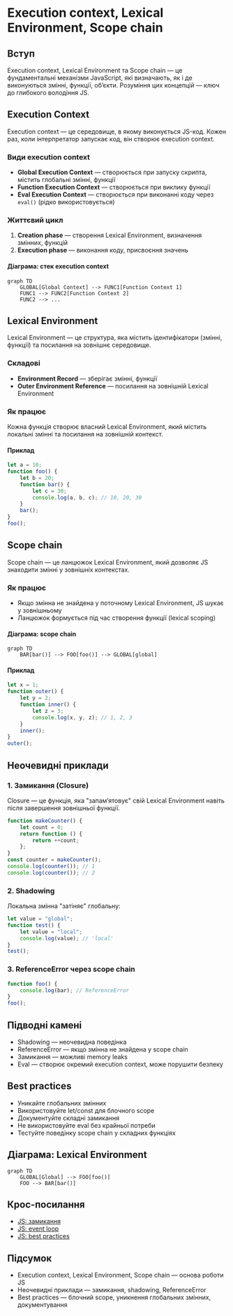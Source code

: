 # Execution context, Lexical Environment, Scope chain

## Вступ

Execution context, Lexical Environment та Scope chain — це фундаментальні механізми JavaScript, які визначають, як і де виконуються змінні, функції, об’єкти. Розуміння цих концепцій — ключ до глибокого володіння JS.

## Execution Context

Execution context — це середовище, в якому виконується JS-код. Кожен раз, коли інтерпретатор запускає код, він створює execution context.

### Види execution context

-   **Global Execution Context** — створюється при запуску скрипта, містить глобальні змінні, функції
-   **Function Execution Context** — створюється при виклику функції
-   **Eval Execution Context** — створюється при виконанні коду через `eval()` (рідко використовується)

### Життєвий цикл

1. **Creation phase** — створення Lexical Environment, визначення змінних, функцій
2. **Execution phase** — виконання коду, присвоєння значень

#### Діаграма: стек execution context

```mermaid
graph TD
    GLOBAL[Global Context] --> FUNC1[Function Context 1]
    FUNC1 --> FUNC2[Function Context 2]
    FUNC2 --> ...
```

## Lexical Environment

Lexical Environment — це структура, яка містить ідентифікатори (змінні, функції) та посилання на зовнішнє середовище.

### Складові

-   **Environment Record** — зберігає змінні, функції
-   **Outer Environment Reference** — посилання на зовнішній Lexical Environment

### Як працює

Кожна функція створює власний Lexical Environment, який містить локальні змінні та посилання на зовнішній контекст.

#### Приклад

```js
let a = 10;
function foo() {
    let b = 20;
    function bar() {
        let c = 30;
        console.log(a, b, c); // 10, 20, 30
    }
    bar();
}
foo();
```

## Scope chain

Scope chain — це ланцюжок Lexical Environment, який дозволяє JS знаходити змінні у зовнішніх контекстах.

### Як працює

-   Якщо змінна не знайдена у поточному Lexical Environment, JS шукає у зовнішньому
-   Ланцюжок формується під час створення функції (lexical scoping)

#### Діаграма: scope chain

```mermaid
graph TD
    BAR[bar()] --> FOO[foo()] --> GLOBAL[global]
```

#### Приклад

```js
let x = 1;
function outer() {
    let y = 2;
    function inner() {
        let z = 3;
        console.log(x, y, z); // 1, 2, 3
    }
    inner();
}
outer();
```

## Неочевидні приклади

### 1. Замикання (Closure)

Closure — це функція, яка "запам’ятовує" свій Lexical Environment навіть після завершення зовнішньої функції.

```js
function makeCounter() {
    let count = 0;
    return function () {
        return ++count;
    };
}
const counter = makeCounter();
console.log(counter()); // 1
console.log(counter()); // 2
```

### 2. Shadowing

Локальна змінна "затіняє" глобальну:

```js
let value = "global";
function test() {
    let value = "local";
    console.log(value); // 'local'
}
test();
```

### 3. ReferenceError через scope chain

```js
function foo() {
    console.log(bar); // ReferenceError
}
foo();
```

## Підводні камені

-   Shadowing — неочевидна поведінка
-   ReferenceError — якщо змінна не знайдена у scope chain
-   Замикання — можливі memory leaks
-   Eval — створює окремий execution context, може порушити безпеку

## Best practices

-   Уникайте глобальних змінних
-   Використовуйте let/const для блочного scope
-   Документуйте складні замикання
-   Не використовуйте eval без крайньої потреби
-   Тестуйте поведінку scope chain у складних функціях

## Діаграма: Lexical Environment

```mermaid
graph TD
    GLOBAL[Global] --> FOO[foo()]
    FOO --> BAR[bar()]
```

## Крос-посилання

-   [JS: замикання](./03-closure.md)
-   [JS: event loop](./04-event-loop.md)
-   [JS: best practices](./10-best-practices.md)

## Підсумок

-   Execution context, Lexical Environment, Scope chain — основа роботи JS
-   Неочевидні приклади — замикання, shadowing, ReferenceError
-   Best practices — блочний scope, уникнення глобальних змінних, документування
